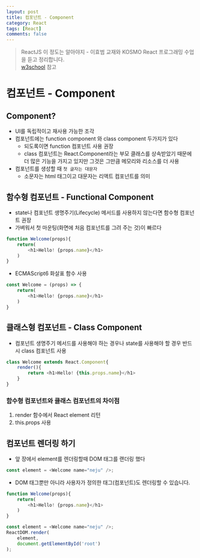 ```yaml
---
layout: post
title: 컴포넌트 - Component
category: React
tags: [React]
comments: false
---
```

> ReactJS 이 정도는 알아야지 - 이효범 교재와 KOSMO React 프로그래밍 수업을 듣고 정리합니다.  
> [w3school](https://www.w3schools.com) 참고

# 컴포넌트 - Component

## Component?
- UI를 독립적이고 재사용 가능한 조각
- 컴포넌트에는 function component 와 class component 두가지가 있다
  - 되도록이면 function 컴포넌트 사용 권장
  - class 컴포넌트는 React.Component라는 부모 클래스를 상속받았기 때문에 더 많은 기능을 가지고 있지만 그것은 그만큼 메모리와 리소스를 더 사용
- 컴포넌트를 생성할 때 `첫 글자는 대문자`
  - 소문자는 html 태그이고 대문자는 리액트 컴포넌트를 의미

## 함수형 컴포넌트 - Functional Component
- state나 컴포넌트 생명주기(Lifecycle) 메서드를 사용하지 않는다면 함수형 컴포넌트 권장
- 가벼워서 첫 마운팅(화면에 처음 컴포넌트를 그려 주는 것)이 빠르다

```javascript
function Welcome(props){
	return(
		<h1>Hello! {props.name}</h1>
	)
}
```

- ECMAScript6 화살표 함수 사용
```javascript
const Welcome = (props) => {
	return(
		<h1>Hello! {props.name}</h1>
	)
}
```

## 클래스형 컴포넌트 - Class Component
- 컴포넌트 생명주기 메서드를 사용해야 하는 경우나 state를 사용해야 할 경우 반드시 class 컴포넌트 사용

```javascript
class Welcome extends React.Component{
	render(){
		return <h1>Hello! {this.props.name}</h1>
	}
}
```

### 함수형 컴포넌트와 클래스 컴포넌트의 차이점
1. render 함수에서 React element 리턴
2. this.props 사용

## 컴포넌트 렌더링 하기

- 앞 장에서 element를 렌더링할때 DOM 태그를 랜더링 했다
```javascript
const element = <Welcome name="neju" />;
```

- DOM 태그뿐만 아니라 사용자가 정의한 태그(컴포넌트)도 렌더링할 수 있습니다.
```javascript
function Welcome(props){
	return(
		<h1>Hello! {props.name}</h1>
	)
}

const element = <Welcome name="neju" />;
ReactDOM.render(
	element,
	document.getElementById('root')
);
```
